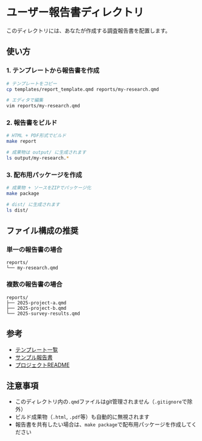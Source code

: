 # ユーザー報告書ディレクトリ

このディレクトリには、あなたが作成する調査報告書を配置します。

## 使い方

### 1. テンプレートから報告書を作成

```bash
# テンプレートをコピー
cp templates/report_template.qmd reports/my-research.qmd

# エディタで編集
vim reports/my-research.qmd
```

### 2. 報告書をビルド

```bash
# HTML + PDF形式でビルド
make report

# 成果物は output/ に生成されます
ls output/my-research.*
```

### 3. 配布用パッケージを作成

```bash
# 成果物 + ソースをZIPでパッケージ化
make package

# dist/ に生成されます
ls dist/
```

## ファイル構成の推奨

### 単一の報告書の場合

```
reports/
└── my-research.qmd
```

### 複数の報告書の場合

```
reports/
├── 2025-project-a.qmd
├── 2025-project-b.qmd
└── 2025-survey-results.qmd
```

## 参考

- [テンプレート一覧](../templates/README.md)
- [サンプル報告書](../examples/)
- [プロジェクトREADME](../README.md)

## 注意事項

- このディレクトリ内の`.qmd`ファイルはgit管理されません（`.gitignore`で除外）
- ビルド成果物（`.html`, `.pdf`等）も自動的に無視されます
- 報告書を共有したい場合は、`make package`で配布用パッケージを作成してください
